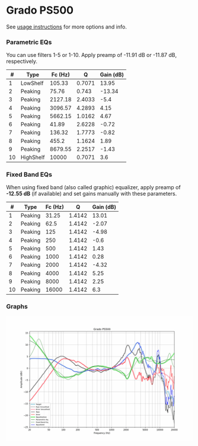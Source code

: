 # Grado PS500
See [usage instructions](https://github.com/jaakkopasanen/AutoEq#usage) for more options and info.

### Parametric EQs
You can use filters 1-5 or 1-10. Apply preamp of -11.91 dB or -11.87 dB, respectively.

|   # | Type      |   Fc (Hz) |      Q |   Gain (dB) |
|-----|-----------|-----------|--------|-------------|
|   1 | LowShelf  |    105.33 | 0.7071 |       13.95 |
|   2 | Peaking   |     75.76 | 0.743  |      -13.34 |
|   3 | Peaking   |   2127.18 | 2.4033 |       -5.4  |
|   4 | Peaking   |   3096.57 | 4.2893 |        4.15 |
|   5 | Peaking   |   5662.15 | 1.0162 |        4.67 |
|   6 | Peaking   |     41.89 | 2.6228 |       -0.72 |
|   7 | Peaking   |    136.32 | 1.7773 |       -0.82 |
|   8 | Peaking   |    455.2  | 1.1624 |        1.89 |
|   9 | Peaking   |   8679.55 | 2.2517 |       -1.43 |
|  10 | HighShelf |  10000    | 0.7071 |        3.6  |

### Fixed Band EQs
When using fixed band (also called graphic) equalizer, apply preamp of **-12.55 dB** (if available) and set gains manually with these parameters.

|   # | Type    |   Fc (Hz) |      Q |   Gain (dB) |
|-----|---------|-----------|--------|-------------|
|   1 | Peaking |     31.25 | 1.4142 |       13.01 |
|   2 | Peaking |     62.5  | 1.4142 |       -2.07 |
|   3 | Peaking |    125    | 1.4142 |       -4.98 |
|   4 | Peaking |    250    | 1.4142 |       -0.6  |
|   5 | Peaking |    500    | 1.4142 |        1.43 |
|   6 | Peaking |   1000    | 1.4142 |        0.28 |
|   7 | Peaking |   2000    | 1.4142 |       -4.32 |
|   8 | Peaking |   4000    | 1.4142 |        5.25 |
|   9 | Peaking |   8000    | 1.4142 |        2.25 |
|  10 | Peaking |  16000    | 1.4142 |        6.3  |

### Graphs
![](./Grado%20PS500.png)
